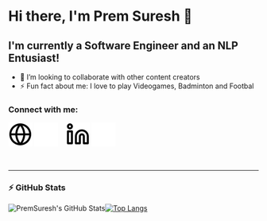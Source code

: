 # Hi there, I'm Prem Suresh 👋 

## I'm currently a Software Engineer and an NLP Entusiast!

- 👯 I’m looking to collaborate with other content creators
- ⚡ Fun fact about me: I love to play Videogames, Badminton and Footbal 

### Connect with me:

[![website](./img/globe-light.svg)](https://premsuresh.github.io#gh-light-mode-only)
[![website](./img/globe-dark.svg)](https://premsuresh.github.io#gh-dark-mode-only)
&nbsp;&nbsp;
[![website](./img/linkedin-light.svg)](https://www.linkedin.com/in/prem-suresh-8a451480#gh-light-mode-only)
[![website](./img/linkedin-dark.svg)](https://www.linkedin.com/in/prem-suresh-8a451480#gh-dark-mode-only)

<br />

---



  ### :zap: GitHub Stats
  <img align="left" alt="PremSuresh's GitHub Stats" src="https://github-readme-stats.vercel.app/api?username=PremSuresh&show_icons=true&theme=dracula&count_private=true&include_all_commits=true" />
  
[![Top Langs](https://github-readme-stats.vercel.app/api/top-langs/?username=PremSuresh&layout=compact)](https://github.com/anuraghazra/github-readme-stats)



[website]: premsuresh.github.io
[linkedin]: https://www.linkedin.com/in/prem-suresh-8a451480
